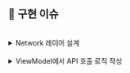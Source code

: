

## 🌱 구현 이슈

<br>

<details>
<summary>Network 레이어 설계</summary>
 
<br>

### Network의 핵심 모듈

<br>
 
`Endpoint.`
 
- URL, path, method, parameters 등의 데이터 객체.

<br>

```swift
import Foundation

// MARK: - Method

enum Method: String {
    case GET
    case POST
    case PUT
    case DELETE
}

// MARK: - URL

enum Endpoint {
    case auth_register
    case auth_login
    case auth_password
    case post_detail_inquire(id: Int)
    case post_inquire
    case post_write
    case post_edit(id: Int)
    case post_delete(id: Int)
    case comment_inquire(postId: Int)
    case comment_write
    case comment_edit(id: Int)
    case comment_delete(id: Int)
}

extension Endpoint {
    var url: URL {
        switch self {
        case .auth_register: return .makeEndpoint("auth/local/register")
        case .auth_login: return .makeEndpoint("auth/local")
        case .auth_password: return .makeEndpoint("custom/change-password")
        case .post_detail_inquire(id: let id): return .makeEndpoint("posts/\(id)")
        case .post_inquire: return .makeEndpoint("posts?_start=0&_limit=100&_sort=created_at:desc")
        case .post_write: return .makeEndpoint("posts")
        case .post_edit(id: let id): return .makeEndpoint("posts/\(id)")
        case .post_delete(id: let id): return .makeEndpoint("posts/\(id)")
        case .comment_inquire(postId: let postId): return .makeEndpoint("comments?post=\(postId)")
        case .comment_write: return .makeEndpoint("comments")
        case .comment_edit(id: let id): return .makeEndpoint("comments/\(id)")
        case .comment_delete(id: let id): return .makeEndpoint("comments/\(id)")
        }
    }
}

extension URL {
    static let baseURL = "http://test.monocoding.com:1231/"
    
    static func makeEndpoint(_ endpoint: String) -> URL {
        URL(string: baseURL + endpoint)!
    }
}
```
 
<br>

`Provider.`

- URLSession, DataTask를 이용하여 Network호출이 이루어 지는 곳.
- Response의 타입을 알아야 제네릭을 적용할 수 있는데, 여기서 Endpoint 객체 하나만 넘기면 따로 request할 때 Response 타입을 넘기지 않아도 되게끔 설계.

<br>
  
```swift
import Foundation

extension URLSession {
    
    typealias Handler = (Data?, URLResponse?, Error?) -> Void
    
    @discardableResult
    func dataTask(_ endpoint: URLRequest, handler: @escaping Handler) -> URLSessionDataTask {
        let task = dataTask(with: endpoint, completionHandler: handler)
        task.resume()
        return task
    }
    
    static func request<T: Decodable>(_ session: URLSession = .shared, endpoint: URLRequest, completion: @escaping (T?, APIError?) -> Void) {
        
        session.dataTask(endpoint) { data, response, error in
            DispatchQueue.main.async {
                guard error == nil else { completion(nil, .failed); return }
                guard let data = data else { completion(nil, .noData); return }
                guard let response = response as? HTTPURLResponse else { completion(nil, .invaildResponse); return }
                guard response.statusCode == 200 else { completion(nil, .invaildToken); return }
                
                do {
                    let decoder = JSONDecoder()
                    let modelData = try decoder.decode(T.self, from: data)
                    completion(modelData, nil)
                } catch {
                    completion(nil, .invaildData)
                }
            }
        }
    }
}
```

 <br>



</div>
</details>


<br>

<details>
<summary>ViewModel에서 API 호출 로직 작성</summary>
 
<br>

 **ViewModel** → 비즈니스 로직을 처리

**ViewModel**에서 API호출하는 로직을 처리하고, **Controller**에서 알람이나 화면 전환 등 화면 처리를 해주는 걸로 이해.

❓ 그런데 아래 코드처럼 처리할 비즈니스 로직이 없는 경우, **ViewModel에서 API호출하는 코드를 작성하면 괜히 코드만 많아지는 거같아서 그냥 Controller에서 API호출을 하는 게 좋겠다는 생각**과 그래도 **MVVM을 적용한거라면 ViewModel에서 호출하는게 맞는가** 라는 생각이 듬.

<br>

![3C78364E-07BB-4C25-A823-B4188DD8A253_4_5005_c](https://user-images.githubusercontent.com/93528918/149189072-ee9a7923-11b2-4c06-aad5-171f04c2796a.jpeg)

![98287277-E478-4E1F-8FD9-7B1B0105EADD_4_5005_c](https://user-images.githubusercontent.com/93528918/149189078-a25e3cdc-97d2-4168-b398-56164ec9eb7c.jpeg)

<br>

> 멘토님 답변

결국 아키텍쳐 설계 역시 사용법, 방법론적인 것이고, 본인만의 기준을 세워 조금 변경된 패턴이나 새로운 패턴을 적용해보는 것도 아키텍처 설계에 해당.

질문의 목적을 전환해본다면 **"MVVM으로 적용하는 것이 적합할까?"**

프로젝트에서 구성된 모든 패턴이 MVVM이라고 가정한다면, 일관적인 형태로 코드의 Flow가 흘러가는 것이 중요

지금은 비즈니스 로직이 없는 뷰일지라도, 새로운 기능이 생기고, 유지보수를 하고, 여러 화면을 하나의 화면으로 합하게 될 경우 등을 고려해본다면 특정 화면만 API 호출이 뷰컨트롤러에서 이루어진다면 코드의 패턴을 파악하기가 타인이 바라볼 때는 어려울 수도 있음!



<br>

</div>
</details>


